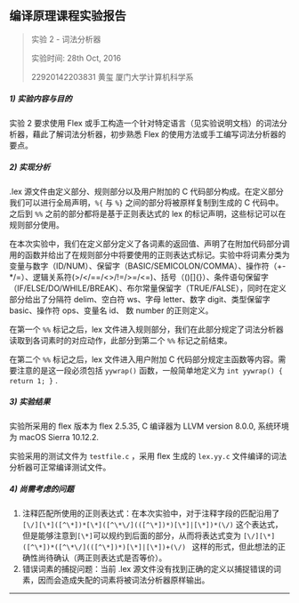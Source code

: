 ## 编译原理课程实验报告

> 实验 2 - 词法分析器
>
> 实验时间: 28th Oct, 2016
>
> 22920142203831	黄玺	厦门大学计算机科学系



##### 1) 实验内容与目的

实验 2 要求使用 Flex 或手工构造一个针对特定语言（见实验说明文档）的词法分析器，藉此了解词法分析器，初步熟悉 Flex 的使用方法或手工编写词法分析器的要点。

##### 2) 实现分析

.lex 源文件由定义部分、规则部分以及用户附加的 C 代码部分构成。在定义部分我们可以进行全局声明，`%{` 与 `%}` 之间的部分将被原样复制到生成的 C 代码中。之后到 `%%` 之前的部分都将是基于正则表达式的 lex 的标记声明，这些标记可以在规则部分使用。

在本次实验中，我们在定义部分定义了各词素的返回值、声明了在附加代码部分调用的函数并给出了在规则部分中将要使用的正则表达式标记。实验中将词素分类为变量与数字（ID/NUM）、保留字（BASIC/SEMICOLON/COMMA）、操作符（+-*/=）、逻辑关系符(>/</==/<>/!=/>=/<=)、括号（()[]{}）、条件语句保留字（IF/ELSE/DO/WHILE/BREAK）、布尔常量保留字（TRUE/FALSE），同时在定义部分给出了分隔符 delim、空白符 ws、字母 letter、数字 digit、类型保留字 basic、操作符 ops、变量名 id、 数 number 的正则定义。

在第一个  `%%` 标记之后，lex 文件进入规则部分，我们在此部分规定了词法分析器读取到各词素时的对应动作，此部分到第二个  `%%` 标记之前结束。

在第二个  `%%` 标记之后，lex 文件进入用户附加 C 代码部分规定主函数等内容。需要注意的是这一段必须包括 `yywrap()` 函数，一般简单地定义为 `int yywrap() { return 1; }` .

##### 3) 实验结果

实验所采用的 flex 版本为 flex 2.5.35, C 编译器为 LLVM version 8.0.0, 系统环境为 macOS Sierra 10.12.2.

实验采用的测试文件为 `testfile.c` ，采用 flex 生成的 `lex.yy.c` 文件编译的词法分析器可正常编译测试文件。

##### 4) 尚需考虑的问题

1. 注释匹配所使用的正则表达式：在本次实验中，对于注释字段的匹配沿用了`[\/][\*]([^\*])*[\*]([^\*\/](([^\*])*)[\*]|[\*])*(\/)` 这个表达式，但是能够注意到`[\*]`可以规约到后面的部分，从而将表达式变为 `[\/][\*]([^\*])*([^\*\/](([^\*])*)[\*]|[\*])+(\/) ` 这样的形式，但此想法的正确性尚待确认（两正则表达式是否等价）。
2. 错误词素的捕捉问题：当前 .lex 源文件没有找到正确的定义以捕捉错误的词素，因而会造成失配的词素将被词法分析器原样输出。


---

